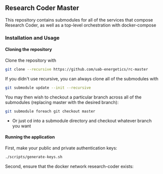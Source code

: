 ## Research Coder Master
This repository contains submodules for all of the services that compose Research Coder, 
as well as a top-level orchestration with docker-compose

### Installation and Usage

#### Cloning the repository
Clone the repository with
```bash
git clone --recursive https://github.com/uab-energetics/rc-master
```
If you didn't use recursive, you can always clone all of the submodules with
```bash
git submodule update --init --recursive
```
You may then wish to checkout a particular branch across all of the submodules
 (replacing master with the desired branch): 
```bash
git submodule foreach git checkout master
```
* Or just cd into a submodule directory and checkout whatever branch you want

#### Running the application
First, make your public and private authentication keys:
```bash
./scripts/generate-keys.sh
``` 
Second, ensure that the docker network research-coder exists:

